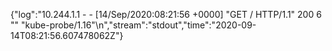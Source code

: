 {"log":"10.244.1.1 - - [14/Sep/2020:08:21:56 +0000] \"GET / HTTP/1.1\" 200 6 \"\" \"kube-probe/1.16\"\n","stream":"stdout","time":"2020-09-14T08:21:56.607478062Z"}
